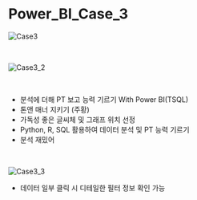 # Power_BI_Case_3



![Case3](https://user-images.githubusercontent.com/57430754/124533208-dce7ed80-de4c-11eb-805b-2ff68ea1d4cb.png)

<br>

![Case3_2](https://user-images.githubusercontent.com/57430754/124549303-f21f4500-de69-11eb-8784-b83e414d7fe2.png)

<br>

- 분석에 더해 PT 보고 능력 기르기 With Power BI(TSQL)
- 톤앤 매너 지키기 (주황)
- 가독성 좋은 글씨체 및 그래프 위치 선정
- Python, R, SQL 활용하여 데이터 분석 및 PT 능력 기르기
- 분석 재밌어

<br>

![Case3_3](https://user-images.githubusercontent.com/57430754/124708404-3297c500-df35-11eb-89cd-649f67727ac8.png)

- 데이터 일부 클릭 시 디테일한 필터 정보 확인 가능